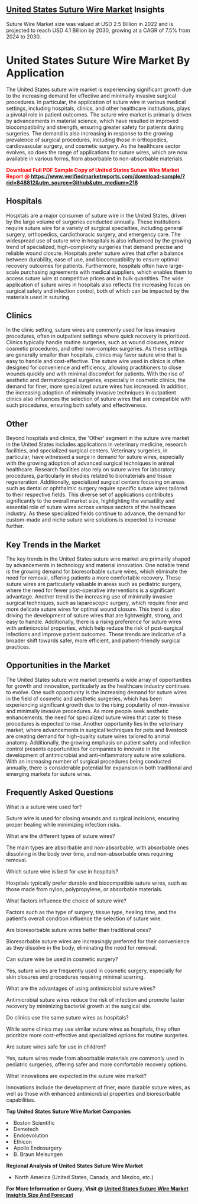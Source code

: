 <h2><a href="https://www.verifiedmarketreports.com/download-sample/?rid=848812&amp;utm_source=Github&amp;utm_medium=218" target="_blank">United States Suture Wire Market</a> Insights</h2><p>Suture Wire Market size was valued at USD 2.5 Billion in 2022 and is projected to reach USD 4.1 Billion by 2030, growing at a CAGR of 7.5% from 2024 to 2030.</p><p><h1>United States Suture Wire Market By Application</h1> <p>The United States suture wire market is experiencing significant growth due to the increasing demand for effective and minimally invasive surgical procedures. In particular, the application of suture wire in various medical settings, including hospitals, clinics, and other healthcare institutions, plays a pivotal role in patient outcomes. The suture wire market is primarily driven by advancements in material science, which have resulted in improved biocompatibility and strength, ensuring greater safety for patients during surgeries. The demand is also increasing in response to the growing prevalence of surgical procedures, including those in orthopedics, cardiovascular surgery, and cosmetic surgery. As the healthcare sector evolves, so does the range of applications for suture wires, which are now available in various forms, from absorbable to non-absorbable materials. <strong><p><span class=""><span style="color: #ff0000;"><strong>Download Full PDF Sample Copy of United States Suture Wire Market Report</strong> @ </span><a href="https://www.verifiedmarketreports.com/download-sample/?rid=848812&amp;utm_source=Github&amp;utm_medium=218" target="_blank">https://www.verifiedmarketreports.com/download-sample/?rid=848812&amp;utm_source=Github&amp;utm_medium=218</a></span></p></strong> <h2>Hospitals</h2> <p>Hospitals are a major consumer of suture wire in the United States, driven by the large volume of surgeries conducted annually. These institutions require suture wire for a variety of surgical specialties, including general surgery, orthopedics, cardiothoracic surgery, and emergency care. The widespread use of suture wire in hospitals is also influenced by the growing trend of specialized, high-complexity surgeries that demand precise and reliable wound closure. Hospitals prefer suture wires that offer a balance between durability, ease of use, and biocompatibility to ensure optimal recovery outcomes for patients. Furthermore, hospitals often have large-scale purchasing agreements with medical suppliers, which enables them to access suture wire at competitive prices and in bulk quantities. The wide application of suture wires in hospitals also reflects the increasing focus on surgical safety and infection control, both of which can be impacted by the materials used in suturing. <h2>Clinics</h2> <p>In the clinic setting, suture wires are commonly used for less invasive procedures, often in outpatient settings where quick recovery is prioritized. Clinics typically handle routine surgeries, such as wound closures, minor cosmetic procedures, and other non-complex surgeries. As these settings are generally smaller than hospitals, clinics may favor suture wire that is easy to handle and cost-effective. The suture wire used in clinics is often designed for convenience and efficiency, allowing practitioners to close wounds quickly and with minimal discomfort for patients. With the rise of aesthetic and dermatological surgeries, especially in cosmetic clinics, the demand for finer, more specialized suture wires has increased. In addition, the increasing adoption of minimally invasive techniques in outpatient clinics also influences the selection of suture wires that are compatible with such procedures, ensuring both safety and effectiveness. <h2>Other</h2> <p>Beyond hospitals and clinics, the 'Other' segment in the suture wire market in the United States includes applications in veterinary medicine, research facilities, and specialized surgical centers. Veterinary surgeries, in particular, have witnessed a surge in demand for suture wires, especially with the growing adoption of advanced surgical techniques in animal healthcare. Research facilities also rely on suture wires for laboratory procedures, particularly in studies related to biomaterials and tissue regeneration. Additionally, specialized surgical centers focusing on areas such as dental or ophthalmic surgery require specific suture wires tailored to their respective fields. This diverse set of applications contributes significantly to the overall market size, highlighting the versatility and essential role of suture wires across various sectors of the healthcare industry. As these specialized fields continue to advance, the demand for custom-made and niche suture wire solutions is expected to increase further. <h2>Key Trends in the Market</h2> <p>The key trends in the United States suture wire market are primarily shaped by advancements in technology and material innovation. One notable trend is the growing demand for bioresorbable suture wires, which eliminate the need for removal, offering patients a more comfortable recovery. These suture wires are particularly valuable in areas such as pediatric surgery, where the need for fewer post-operative interventions is a significant advantage. Another trend is the increasing use of minimally invasive surgical techniques, such as laparoscopic surgery, which require finer and more delicate suture wires for optimal wound closure. This trend is also driving the development of suture wires that are lightweight, strong, and easy to handle. Additionally, there is a rising preference for suture wires with antimicrobial properties, which help reduce the risk of post-surgical infections and improve patient outcomes. These trends are indicative of a broader shift towards safer, more efficient, and patient-friendly surgical practices. <h2>Opportunities in the Market</h2> <p>The United States suture wire market presents a wide array of opportunities for growth and innovation, particularly as the healthcare industry continues to evolve. One such opportunity is the increasing demand for suture wires in the field of cosmetic and aesthetic surgeries, which has been experiencing significant growth due to the rising popularity of non-invasive and minimally invasive procedures. As more people seek aesthetic enhancements, the need for specialized suture wires that cater to these procedures is expected to rise. Another opportunity lies in the veterinary market, where advancements in surgical techniques for pets and livestock are creating demand for high-quality suture wires tailored to animal anatomy. Additionally, the growing emphasis on patient safety and infection control presents opportunities for companies to innovate in the development of antimicrobial and anti-inflammatory suture wire solutions. With an increasing number of surgical procedures being conducted annually, there is considerable potential for expansion in both traditional and emerging markets for suture wires. <h2>Frequently Asked Questions</h2> <p>What is a suture wire used for?</p> <p>Suture wire is used for closing wounds and surgical incisions, ensuring proper healing while minimizing infection risks.</p> <p>What are the different types of suture wires?</p> <p>The main types are absorbable and non-absorbable, with absorbable ones dissolving in the body over time, and non-absorbable ones requiring removal.</p> <p>Which suture wire is best for use in hospitals?</p> <p>Hospitals typically prefer durable and biocompatible suture wires, such as those made from nylon, polypropylene, or absorbable materials.</p> <p>What factors influence the choice of suture wire?</p> <p>Factors such as the type of surgery, tissue type, healing time, and the patient’s overall condition influence the selection of suture wire.</p> <p>Are bioresorbable suture wires better than traditional ones?</p> <p>Bioresorbable suture wires are increasingly preferred for their convenience as they dissolve in the body, eliminating the need for removal.</p> <p>Can suture wire be used in cosmetic surgery?</p> <p>Yes, suture wires are frequently used in cosmetic surgery, especially for skin closures and procedures requiring minimal scarring.</p> <p>What are the advantages of using antimicrobial suture wires?</p> <p>Antimicrobial suture wires reduce the risk of infection and promote faster recovery by minimizing bacterial growth at the surgical site.</p> <p>Do clinics use the same suture wires as hospitals?</p> <p>While some clinics may use similar suture wires as hospitals, they often prioritize more cost-effective and specialized options for routine surgeries.</p> <p>Are suture wires safe for use in children?</p> <p>Yes, suture wires made from absorbable materials are commonly used in pediatric surgeries, offering safer and more comfortable recovery options.</p> <p>What innovations are expected in the suture wire market?</p> <p>Innovations include the development of finer, more durable suture wires, as well as those with enhanced antimicrobial properties and bioresorbable capabilities.</p> </p><p><strong>Top United States Suture Wire Market Companies</strong></p><div data-test-id=""><p><li>Boston Scientific</li><li> Demetech</li><li> Endoevolution</li><li> Ethicon</li><li> Apollo Endosurgery</li><li> B. Braun Melsungen</li></p><div><strong>Regional Analysis of&nbsp;United States Suture Wire Market</strong></div><ul><li dir="ltr"><p dir="ltr">North America&nbsp;(United States, Canada, and Mexico, etc.)</p></li></ul><p><strong>For More Information or Query, Visit @&nbsp;</strong><strong><a href="https://www.verifiedmarketreports.com/product/suture-wire-market/?utm_source=Github&amp;utm_medium=218" target="_blank">United States Suture Wire Market Insights Size And Forecast</a></strong></p></div>
